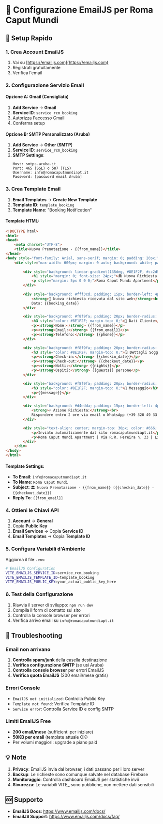 # 📧 Configurazione EmailJS per Roma Caput Mundi

## 🚀 Setup Rapido

### 1. Crea Account EmailJS
1. Vai su [https://emailjs.com](https://emailjs.com)
2. Registrati gratuitamente 
3. Verifica l'email

### 2. Configurazione Servizio Email

#### Opzione A: Gmail (Consigliata)
1. **Add Service** → **Gmail**
2. **Service ID**: `service_rcm_booking`
3. Autorizza l'accesso Gmail
4. Conferma setup

#### Opzione B: SMTP Personalizzato (Aruba)
1. **Add Service** → **Other (SMTP)**
2. **Service ID**: `service_rcm_booking`
3. **SMTP Settings**:
   ```
   Host: smtps.aruba.it
   Port: 465 (SSL) o 587 (TLS)
   Username: info@romacaputmundiapt.it
   Password: [password email Aruba]
   ```

### 3. Crea Template Email
1. **Email Templates** → **Create New Template**
2. **Template ID**: `template_booking`
3. **Template Name**: "Booking Notification"

#### Template HTML:
```html
<!DOCTYPE html>
<html>
<head>
    <meta charset="UTF-8">
    <title>Nuova Prenotazione - {{from_name}}</title>
</head>
<body style="font-family: Arial, sans-serif; margin: 0; padding: 20px;">
    <div style="max-width: 600px; margin: 0 auto; background: white; padding: 30px; border-radius: 10px; box-shadow: 0 2px 10px rgba(0,0,0,0.1);">
        
        <div style="background: linear-gradient(135deg, #8E1F2F, #cc2d56); color: white; padding: 20px; border-radius: 8px; text-align: center; margin-bottom: 30px;">
            <h1 style="margin: 0; font-size: 24px;">🏛️ Nuova Richiesta di Prenotazione</h1>
            <p style="margin: 5px 0 0 0;">Roma Caput Mundi Apartment</p>
        </div>
        
        <div style="background: #fff3cd; padding: 15px; border-left: 4px solid #F0BC42; margin: 20px 0;">
            <strong>📧 Nuova richiesta ricevuta dal sito web</strong><br>
            Data: {{booking_date}}
        </div>

        <div style="background: #f8f9fa; padding: 20px; border-radius: 8px; margin: 20px 0;">
            <h3 style="color: #8E1F2F; margin-top: 0;">👤 Dati Cliente</h3>
            <p><strong>Nome:</strong> {{from_name}}</p>
            <p><strong>Email:</strong> {{from_email}}</p>
            <p><strong>Telefono:</strong> {{phone}}</p>
        </div>

        <div style="background: #f8f9fa; padding: 20px; border-radius: 8px; margin: 20px 0;">
            <h3 style="color: #8E1F2F; margin-top: 0;">🗓️ Dettagli Soggiorno</h3>
            <p><strong>Check-in:</strong> {{checkin_date}}</p>
            <p><strong>Check-out:</strong> {{checkout_date}}</p>
            <p><strong>Notti:</strong> {{nights}}</p>
            <p><strong>Ospiti:</strong> {{guests}} persone</p>
        </div>

        <div style="background: #f8f9fa; padding: 20px; border-radius: 8px; margin: 20px 0;">
            <h3 style="color: #8E1F2F; margin-top: 0;">💬 Messaggio</h3>
            <p>{{message}}</p>
        </div>

        <div style="background: #d4edda; padding: 15px; border-left: 4px solid #28a745; margin: 20px 0;">
            <strong>⚡ Azione Richiesta:</strong><br>
            Rispondere entro 2 ore via email o WhatsApp (+39 320 49 33 807)
        </div>

        <div style="text-align: center; margin-top: 30px; color: #666; font-size: 12px;">
            <p>Inviato automaticamente dal sito romacaputmundiapt.it</p>
            <p>Roma Caput Mundi Apartment | Via R.R. Pereira n. 33 | Licenza: 058091-CAV-12914</p>
        </div>
    </div>
</body>
</html>
```

#### Template Settings:
- **To Email**: `info@romacaputmundiapt.it`
- **To Name**: `Roma Caput Mundi`
- **Subject**: `🏛️ Nuova Prenotazione - {{from_name}} ({{checkin_date}} - {{checkout_date}})`
- **Reply To**: `{{from_email}}`

### 4. Ottieni le Chiavi API
1. **Account** → **General**
2. Copia **Public Key**
3. **Email Services** → Copia **Service ID**
4. **Email Templates** → Copia **Template ID**

### 5. Configura Variabili d'Ambiente
Aggiorna il file `.env`:

```bash
# EmailJS Configuration
VITE_EMAILJS_SERVICE_ID=service_rcm_booking
VITE_EMAILJS_TEMPLATE_ID=template_booking  
VITE_EMAILJS_PUBLIC_KEY=your_actual_public_key_here
```

### 6. Test della Configurazione
1. Riavvia il server di sviluppo: `npm run dev`
2. Compila il form di contatto sul sito
3. Controlla la console browser per errori
4. Verifica arrivo email su `info@romacaputmundiapt.it`

## 🔧 Troubleshooting

### Email non arrivano
1. **Controlla spam/junk** della casella destinazione
2. **Verifica configurazione SMTP** (se usi Aruba)
3. **Controlla console browser** per errori EmailJS
4. **Verifica quota EmailJS** (200 email/mese gratis)

### Errori Console
- `EmailJS not initialized`: Controlla Public Key
- `Template not found`: Verifica Template ID
- `Service error`: Controlla Service ID e config SMTP

### Limiti EmailJS Free
- **200 email/mese** (sufficienti per iniziare)
- **50KB per email** (template attuale OK)
- Per volumi maggiori: upgrade a piano paid

## 💡 Note

1. **Privacy**: EmailJS invia dal browser, i dati passano per i loro server
2. **Backup**: Le richieste sono comunque salvate nel database Firebase
3. **Monitoraggio**: Controlla dashboard EmailJS per statistiche invii
4. **Sicurezza**: Le variabili VITE_ sono pubbliche, non mettere dati sensibili

## 🆘 Supporto
- **EmailJS Docs**: https://www.emailjs.com/docs/
- **EmailJS Support**: https://www.emailjs.com/docs/faq/